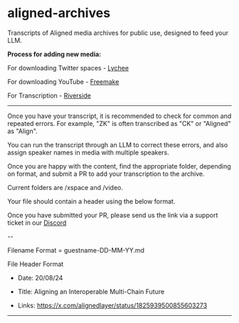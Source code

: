 # aligned-archives
Transcripts of Aligned media archives for public use, designed to feed your LLM.

**Process for adding new media:**

For downloading Twitter spaces - [Lychee](https://www.lychee.so/download-space)

For downloading YouTube - [Freemake](https://www.freemake.com/free_video_downloader_skillful)

For Transcription - [Riverside](https://riverside.fm/transcription)

---

Once you have your transcript, it is recommended to check for common and repeated errors.
For example, "ZK" is often transcribed as "CK" or "Aligned" as "Align".

You can run the transcript through an LLM to correct these errors, and also assign speaker names in media with multiple speakers.

Once you are happy with the content, find the appropriate folder, depending on format, and submit a PR to add your transcription to the archive.

Current folders are /xspace and /video.

Your file should contain a header using the below format.

Once you have submitted your PR, please send us the link via a support ticket in our [Discord](https://discord.gg/alignedlayer)

--

Filename Format = guestname-DD-MM-YY.md

File Header Format

- Date: 20/08/24

- Title: Aligning an Interoperable Multi-Chain Future

- Links: https://x.com/alignedlayer/status/1825939500855603273

---



